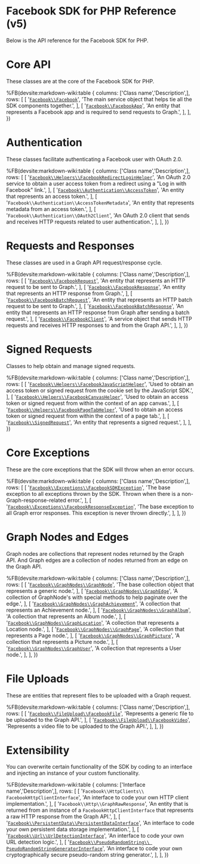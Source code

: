 # Facebook SDK for PHP Reference (v5)

Below is the API reference for the Facebook SDK for PHP.

# Core API

These classes are at the core of the Facebook SDK for PHP.

%FB(devsite:markdown-wiki:table {
  columns: ['Class name','Description',],
  rows: [
    [
      '[`Facebook\\Facebook`](/docs/php/Facebook)',
      'The main service object that helps tie all the SDK components together.',
    ],
    [
      '[`Facebook\\FacebookApp`](/docs/php/FacebookApp)',
      'An entity that represents a Facebook app and is required to send requests to Graph.',
    ],
  ],
})

# Authentication

These classes facilitate authenticating a Facebook user with OAuth 2.0.

%FB(devsite:markdown-wiki:table {
  columns: ['Class name','Description',],
  rows: [
    [
      '[`Facebook\\Helpers\\FacebookRedirectLoginHelper`](/docs/php/FacebookRedirectLoginHelper)',
      'An OAuth 2.0 service to obtain a user access token from a redirect using a "Log in with Facebook" link.',
    ],
    [
      '[`Facebook\\Authentication\\AccessToken`](/docs/php/AccessToken)',
      'An entity that represents an access token.',
    ],
    [
      '`Facebook\\Authentication\\AccessTokenMetadata`',
      'An entity that represents metadata from an access token.',
    ],
    [
      '`Facebook\\Authentication\\OAuth2Client`',
      'An OAuth 2.0 client that sends and receives HTTP requests related to user authentication.',
    ],
  ],
})

# Requests and Responses

These classes are used in a Graph API request/response cycle.

%FB(devsite:markdown-wiki:table {
  columns: ['Class name','Description',],
  rows: [
    [
      '[`Facebook\\FacebookRequest`](/docs/php/FacebookRequest)',
      'An entity that represents an HTTP request to be sent to Graph.',
    ],
    [
      '[`Facebook\\FacebookResponse`](/docs/php/FacebookResponse)',
      'An entity that represents an HTTP response from Graph.',
    ],
    [
      '[`Facebook\\FacebookBatchRequest`](/docs/php/FacebookBatchRequest)',
      'An entity that represents an HTTP batch request to be sent to Graph.',
    ],
    [
      '[`Facebook\\FacebookBatchResponse`](/docs/php/FacebookBatchResponse)',
      'An entity that represents an HTTP response from Graph after sending a batch request.',
    ],
    [
      '[`Facebook\\FacebookClient`](/docs/php/FacebookClient)',
      'A service object that sends HTTP requests and receives HTTP responses to and from the Graph API.',
    ],
  ],
})

# Signed Requests

Classes to help obtain and manage signed requests.

%FB(devsite:markdown-wiki:table {
  columns: ['Class name','Description',],
  rows: [
    [
      '[`Facebook\\Helpers\\FacebookJavaScriptHelper`](/docs/php/FacebookJavaScriptHelper)',
      'Used to obtain an access token or signed request from the cookie set by the JavaScript SDK.',
    ],
    [
      '[`Facebook\\Helpers\\FacebookCanvasHelper`](/docs/php/FacebookCanvasHelper)',
      'Used to obtain an access token or signed request from within the context of an app canvas.',
    ],
    [
      '[`Facebook\\Helpers\\FacebookPageTabHelper`](/docs/php/FacebookPageTabHelper)',
      'Used to obtain an access token or signed request from within the context of a page tab.',
    ],
    [
      '[`Facebook\\SignedRequest`](/docs/php/SignedRequest)',
      'An entity that represents a signed request.',
    ],
  ],
})

# Core Exceptions

These are the core exceptions that the SDK will throw when an error occurs.

%FB(devsite:markdown-wiki:table {
  columns: ['Class name','Description',],
  rows: [
    [
      '[`Facebook\\Exceptions\\FacebookSDKException`](/docs/php/FacebookSDKException)',
      'The base exception to all exceptions thrown by the SDK. Thrown when there is a non-Graph-response-related error.',
    ],
    [
      '[`Facebook\\Exceptions\\FacebookResponseException`](/docs/php/FacebookResponseException)',
      'The base exception to all Graph error responses. This exception is never thrown directly.',
    ],
  ],
})

# Graph Nodes and Edges

Graph nodes are collections that represent nodes returned by the Graph API. And Graph edges are a collection of nodes returned from an edge on the Graph API.

%FB(devsite:markdown-wiki:table {
  columns: ['Class name','Description',],
  rows: [
    [
      '[`Facebook\\GraphNodes\\GraphNode`](/docs/php/GraphNode)',
      'The base collection object that represents a generic node.',
    ],
    [
      '[`Facebook\\GraphNodes\\GraphEdge`](/docs/php/GraphEdge)',
      'A collection of GraphNode\'s with special methods to help paginate over the edge.',
    ],
    [
      '[`Facebook\\GraphNodes\\GraphAchievement`](/docs/php/GraphNode#achievement-instance-methods)',
      'A collection that represents an Achievement node.',
    ],
    [
      '[`Facebook\\GraphNodes\\GraphAlbum`](/docs/php/GraphNode#album-instance-methods)',
      'A collection that represents an Album node.',
    ],
    [
      '[`Facebook\\GraphNodes\\GraphLocation`](/docs/php/GraphNode#location-instance-methods)',
      'A collection that represents a Location node.',
    ],
    [
      '[`Facebook\\GraphNodes\\GraphPage`](/docs/php/GraphNode#page-instance-methods)',
      'A collection that represents a Page node.',
    ],
    [
      '[`Facebook\\GraphNodes\\GraphPicture`](/docs/php/GraphNode#picture-instance-methods)',
      'A collection that represents a Picture node.',
    ],
    [
      '[`Facebook\\GraphNodes\\GraphUser`](/docs/php/GraphNode#user-instance-methods)',
      'A collection that represents a User node.',
    ],
  ],
})

# File Uploads

These are entities that represent files to be uploaded with a Graph request.

%FB(devsite:markdown-wiki:table {
  columns: ['Class name','Description',],
  rows: [
    [
      '[`Facebook\\FileUpload\\FacebookFile`](/docs/php/FacebookFile)',
      'Represents a generic file to be uploaded to the Graph API.',
    ],
    [
      '[`Facebook\\FileUpload\\FacebookVideo`](/docs/php/FacebookVideo)',
      'Represents a video file to be uploaded to the Graph API.',
    ],
  ],
})

# Extensibility

You can overwrite certain functionality of the SDK by coding to an interface and injecting an instance of your custom functionality.

%FB(devsite:markdown-wiki:table {
  columns: ['Interface name','Description',],
  rows: [
    [
      '`Facebook\\HttpClients\\ FacebookHttpClientInterface`',
      'An interface to code your own HTTP client implementation.',
    ],
    [
      '`Facebook\\Http\\GraphRawResponse`',
      'An entity that is returned from an instance of a `FacebookHttpClientInterface` that represents a raw HTTP response from the Graph API.',
    ],
    [
      '[`Facebook\\PersistentData\\PersistentDataInterface`](/docs/php/PersistentDataInterface)',
      'An interface to code your own persistent data storage implementation.',
    ],
    [
      '[`Facebook\\Url\\UrlDetectionInterface`](/docs/php/UrlDetectionInterface)',
      'An interface to code your own URL detection logic.',
    ],
    [
      '[`Facebook\\PseudoRandomString\\ PseudoRandomStringGeneratorInterface`](/docs/php/PseudoRandomStringGeneratorInterface)',
      'An interface to code your own cryptographically secure pseudo-random string generator.',
    ],
  ],
})
